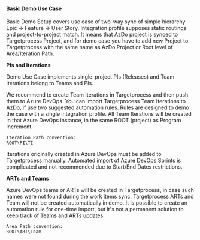 #### Basic Demo Use Case ####

Basic Demo Setup covers use case of two-way sync of simple hierarchy Epic -> Feature -> User Story.
Integration profile supposes static routings and project-to-project match. It means that AzDo project is synced to Targetprocess Project, and for demo case you have to add new Project to Targetprocess with the same name as AzDo Project or Root level of Area/Iteration Path. 

**PIs and Iterations**

Demo Use Case implements single-project PIs (Releases) and Team Iterations belong to Teams and PIs. 

We recommend to create Team Iterations in Targetprocess and then push them to Azure DevOps. 
You can import Targetprocess Team Iterations to AzDo, if use two suggested automation rules. Rules are designed to demo the case with a single integration profile. All Team Iterations will be created in that Azure DevOps instance, in the same ROOT (project) as Program Increment. 

```
Iteration Path convention:
ROOT\PI\TI
```

Iterations originally created in Azure DevOps must be added to Targetprocess manually. Automated import of Azure DevOps Sprints is complicated and not recommended due to Start/End Dates restrictions. 

**ARTs and Teams**

Azure DevOps teams or ARTs will be created in Targetprocess, in case such names were not found during the work items sync. 
Targetprocess ARTs and Team will not be created automatically in demo. It is possible to create an automation rule for one-time import, but it's not a permanent solution to keep track of Teams and ARTs updates  

```
Area Path convention:
ROOT\ART\Team
```
